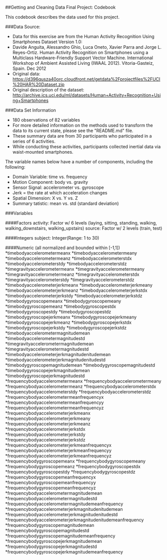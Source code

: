 ##Getting and Cleaning Data Final Project: Codebook

This codebook describes the data used for this project.


###Data Source:
* Data for this exercise are from the Human Activity Recognition Using Smartphones Dataset Version 1.0:
* Davide Anguita, Alessandro Ghio, Luca Oneto, Xavier Parra and Jorge L. Reyes-Ortiz. Human Activity Recognition on Smartphones using a Multiclass Hardware-Friendly Support Vector Machine. International Workshop of Ambient Assisted Living (IWAAL 2012). Vitoria-Gasteiz, Spain. Dec 2012
* Original data: https://d396qusza40orc.cloudfront.net/getdata%2Fprojectfiles%2FUCI%20HAR%20Dataset.zip
* Original description of the dataset: http://archive.ics.uci.edu/ml/datasets/Human+Activity+Recognition+Using+Smartphones


###Data Set Information
* 180 observations of  82 variables
* For more detailed information on the methods used to transform the data to its current state, please see the "README.md" file.
* These summary data are from 30 participants who participated in a series of 6 activities. 
* While conducting these activities, participants collected inertial data via waist-mounted smartphones.

The variable names below have a number of components, including the following:
* Domain Variable: time vs. frequency
* Motion Component: body vs. gravity
* Sensor Signal: accelerometer vs. gyroscope
* Jerk = the rate at which acceleration changes
* Spatial Dimension: X vs. Y vs. Z
* Summary tatistic: mean vs. std (standard deviation)


###Variables
		
####Factors
activity: Factor w/ 6 levels (laying, sitting, standing, walking, walking_downstairs, walking_upstairs)
source: Factor w/ 2 levels (train, test)

####Integers
subject: Integer(Range: 1 to 30)

####Numeric (all normalized and bounded within [-1,1]) 
*timebodyaccelerometermeanx
*timebodyaccelerometermeany
*timebodyaccelerometermeanz
*timebodyaccelerometerstdx
*timebodyaccelerometerstdy
*timebodyaccelerometerstdz
*timegravityaccelerometermeanx
*timegravityaccelerometermeany
*timegravityaccelerometermeanz
*timegravityaccelerometerstdx
*timegravityaccelerometerstdy
*timegravityaccelerometerstdz
*timebodyaccelerometerjerkmeanx
*timebodyaccelerometerjerkmeany
*timebodyaccelerometerjerkmeanz
*timebodyaccelerometerjerkstdx
*timebodyaccelerometerjerkstdy
*timebodyaccelerometerjerkstdz
*timebodygyroscopemeanx
*timebodygyroscopemeany
*timebodygyroscopemeanz
*timebodygyroscopestdx
*timebodygyroscopestdy
*timebodygyroscopestdz
*timebodygyroscopejerkmeanx
*timebodygyroscopejerkmeany
*timebodygyroscopejerkmeanz
*timebodygyroscopejerkstdx
*timebodygyroscopejerkstdy
*timebodygyroscopejerkstdz
*timebodyaccelerometermagnitudemean
*timebodyaccelerometermagnitudestd
*timegravityaccelerometermagnitudemean
*timegravityaccelerometermagnitudestd
*timebodyaccelerometerjerkmagnitudenitudemean
*timebodyaccelerometerjerkmagnitudenitudestd
*timebodygyroscopemagnitudemean
*timebodygyroscopemagnitudestd
*timebodygyroscopejerkmagnitudemean
*timebodygyroscopejerkmagnitudestd
*frequencybodyaccelerometermeanx
*frequencybodyaccelerometermeany
*frequencybodyaccelerometermeanz
*frequencybodyaccelerometerstdx
*frequencybodyaccelerometerstdy
*frequencybodyaccelerometerstdz
*frequencybodyaccelerometermeanfrequencyx
*frequencybodyaccelerometermeanfrequencyy
*frequencybodyaccelerometermeanfrequencyz
*frequencybodyaccelerometerjerkmeanx
*frequencybodyaccelerometerjerkmeany
*frequencybodyaccelerometerjerkmeanz
*frequencybodyaccelerometerjerkstdx
*frequencybodyaccelerometerjerkstdy
*frequencybodyaccelerometerjerkstdz
*frequencybodyaccelerometerjerkmeanfrequencyx
*frequencybodyaccelerometerjerkmeanfrequencyy
*frequencybodyaccelerometerjerkmeanfrequencyz
*frequencybodygyroscopemeanx
*frequencybodygyroscopemeany
*frequencybodygyroscopemeanz
*frequencybodygyroscopestdx
*frequencybodygyroscopestdy
*frequencybodygyroscopestdz
*frequencybodygyroscopemeanfrequencyx
*frequencybodygyroscopemeanfrequencyy
*frequencybodygyroscopemeanfrequencyz
*frequencybodyaccelerometermagnitudemean
*frequencybodyaccelerometermagnitudestd
*frequencybodyaccelerometermagnitudemeanfrequency
*frequencybodyaccelerometerjerkmagnitudenitudemean
*frequencybodyaccelerometerjerkmagnitudenitudestd
*frequencybodyaccelerometerjerkmagnitudenitudemeanfrequency
*frequencybodygyroscopemagnitudemean
*frequencybodygyroscopemagnitudestd
*frequencybodygyroscopemagnitudemeanfrequency
*frequencybodygyroscopejerkmagnitudemean
*frequencybodygyroscopejerkmagnitudestd
*frequencybodygyroscopejerkmagnitudemeanfrequency
